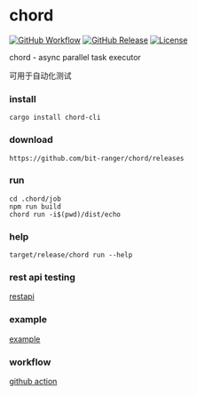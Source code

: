 # chord

[![GitHub Workflow](https://img.shields.io/github/workflow/status/bit-ranger/chord/master?label=master)](https://github.com/bit-ranger/chord/actions/workflows/master.yml)
[![GitHub Release](https://img.shields.io/github/v/release/bit-ranger/chord?include_prereleases)](https://github.com/bit-ranger/chord/releases/latest)
[![License](https://img.shields.io/github/license/bit-ranger/chord)](https://github.com/bit-ranger/chord/blob/master/LICENSE)

chord - async parallel task executor

可用于自动化测试

### install

    cargo install chord-cli

### download

    https://github.com/bit-ranger/chord/releases

### run

    cd .chord/job
    npm run build
    chord run -i$(pwd)/dist/echo

### help

    target/release/chord run --help

### rest api testing

[restapi](https://github.com/bit-ranger/chord/tree/master/.chord/src/restapi)

### example

[example](https://github.com/bit-ranger/chord/tree/master/.chord/job)

### workflow

[github action](https://github.com/bit-ranger/chord/blob/master/.github/workflows/master.yml)
